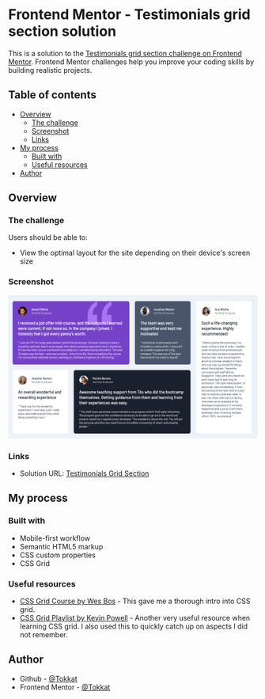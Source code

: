 # Frontend Mentor - Testimonials grid section solution

This is a solution to the [Testimonials grid section challenge on Frontend Mentor](https://www.frontendmentor.io/challenges/testimonials-grid-section-Nnw6J7Un7). Frontend Mentor challenges help you improve your coding skills by building realistic projects.

## Table of contents

- [Overview](#overview)
  - [The challenge](#the-challenge)
  - [Screenshot](#screenshot)
  - [Links](#links)
- [My process](#my-process)
  - [Built with](#built-with)
  - [Useful resources](#useful-resources)
- [Author](#author)

## Overview

### The challenge

Users should be able to:

- View the optimal layout for the site depending on their device's screen size

### Screenshot

![](images/screenshot.png)

### Links

- Solution URL: [Testimonials Grid Section](https://tokkat.github.io/testimonials-grid-section/)

## My process

### Built with

- Mobile-first workflow
- Semantic HTML5 markup
- CSS custom properties
- CSS Grid

### Useful resources

- [CSS Grid Course by Wes Bos](https://cssgrid.io/) - This gave me a thorough intro into CSS grid.
- [CSS Grid Playlist by Kevin Powell](https://www.youtube.com/playlist?list=PL4-IK0AVhVjPv5tfS82UF_iQgFp4Bl998) - Another very useful resource when learning CSS grid. I also used this to quickly catch up on aspects I did not remember.

## Author

- Github - [@Tokkat](https://tokkat.github.io/)
- Frontend Mentor - [@Tokkat](https://www.frontendmentor.io/profile/tokkat)
